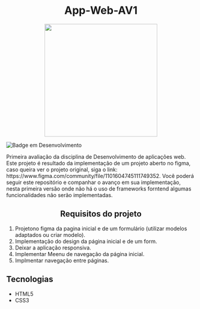 <h1 align='center'> App-Web-AV1</h1>
<p align='center'>
<img align='center' src="https://github.com/marcellojoaquim/App-Web-AV1/assets/86138501/f9aefaf7-1901-473f-ae53-f860b5394612" width="300" />
</p>

![Badge em Desenvolvimento](http://img.shields.io/static/v1?label=STATUS&message=CONCLUIDO&color=GREEN&style=for-the-badge)

<p>
  Primeira avaliação da disciplina de Desenvolvimento de aplicações web. Este projeto é resultado da implementação de um projeto aberto no figma,
  caso queira ver o projeto original, siga o link: https://www.figma.com/community/file/1101604745111749352.
  Você poderá seguir este repositório e companhar o avanço em sua implementação, nesta primeira versão onde não há o uso de frameworks forntend algumas funcionalidades não serão implementadas.
</p>
<h2 align='center'> Requisitos do projeto </h2>

1. Projetono figma da pagina inicial e de um formulário (utilizar modelos adaptados
ou criar modelo).
2. Implementação do design da página inicial e de um form.
3. Deixar a aplicação responsiva.
4. Implementar Meenu de navegação da página inicial.
5. Implmentar navegação entre páginas.

<h2> Tecnologias </h2>

- HTML5
- CSS3
